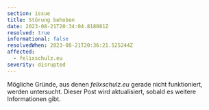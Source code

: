 ```yaml
---
section: issue
title: Störung behoben
date: 2023-08-21T20:34:04.818081Z
resolved: true
informational: false
resolvedWhen: 2023-08-21T20:36:21.525244Z
affected:
  - felixschulz.eu
severity: disrupted
---
```

Mögliche Gründe, aus denen *felixschulz.eu* gerade nicht funktioniert, werden untersucht. Dieser Post wird aktualisiert, sobald es weitere Informationen gibt.

        